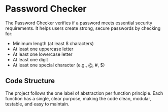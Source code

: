# Password Checker

The Password Checker verifies if a password meets essential security requirements. It helps users create strong, secure passwords by checking for:

- Minimum length (at least 8 characters)
- At least one uppercase letter
- At least one lowercase letter
- At least one digit
- At least one special character (e.g., @, #, $)

## Code Structure

The project follows the one label of abstraction per function principle. Each function has a single, clear purpose, making the code clean, modular, testable, and easy to maintain.
